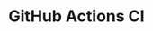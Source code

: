 # GitHub Actions CI






































































































































































































































































































































































